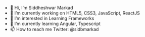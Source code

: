 - 👋 Hi, I’m Siddheshwar Markad
- 🔭 I’m currently working on HTML5, CSS3, JavaScript, ReactJS 
- 👀 I’m interested in Learning Frameworks
- 🌱 I’m currently learning Angular, Typescript
- 📫 How to reach me Twitter: @sidbmarkad
